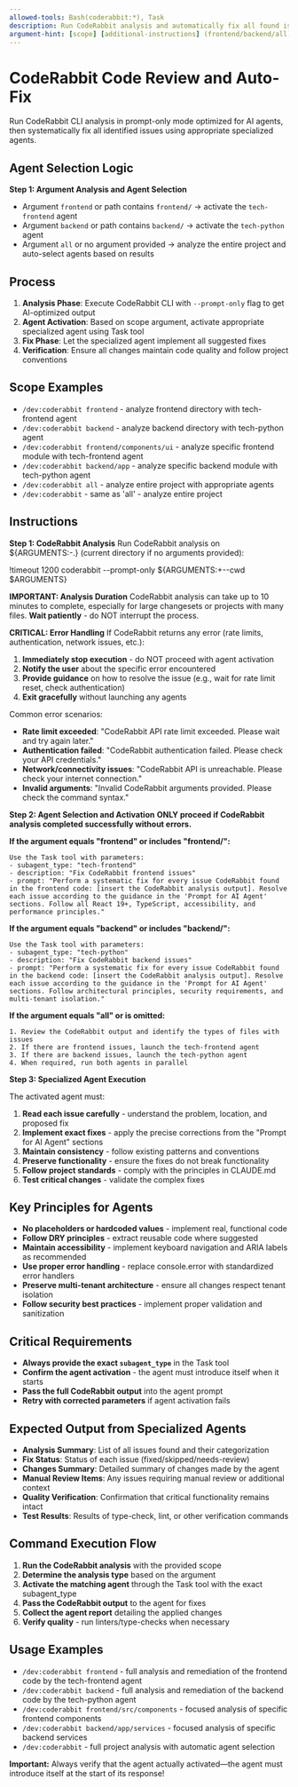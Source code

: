 ```yaml
---
allowed-tools: Bash(coderabbit:*), Task
description: Run CodeRabbit analysis and automatically fix all found issues with smart agent selection
argument-hint: [scope] [additional-instructions] (frontend/backend/all) (optional custom prompt)
---
```


# CodeRabbit Code Review and Auto-Fix

Run CodeRabbit CLI analysis in prompt-only mode optimized for AI agents, then systematically fix all identified issues using appropriate specialized agents.

## Agent Selection Logic

**Step 1: Argument Analysis and Agent Selection**

- Argument `frontend` or path contains `frontend/` → activate the `tech-frontend` agent
- Argument `backend` or path contains `backend/` → activate the `tech-python` agent
- Argument `all` or no argument provided → analyze the entire project and auto-select agents based on results

## Process

1. **Analysis Phase**: Execute CodeRabbit CLI with `--prompt-only` flag to get AI-optimized output
2. **Agent Activation**: Based on scope argument, activate appropriate specialized agent using Task tool
3. **Fix Phase**: Let the specialized agent implement all suggested fixes
4. **Verification**: Ensure all changes maintain code quality and follow project conventions

## Scope Examples

- `/dev:coderabbit frontend` - analyze frontend directory with tech-frontend agent
- `/dev:coderabbit backend` - analyze backend directory with tech-python agent
- `/dev:coderabbit frontend/components/ui` - analyze specific frontend module with tech-frontend agent
- `/dev:coderabbit backend/app` - analyze specific backend module with tech-python agent
- `/dev:coderabbit all` - analyze entire project with appropriate agents
- `/dev:coderabbit` - same as 'all' - analyze entire project

## Instructions

**Step 1: CodeRabbit Analysis**
Run CodeRabbit analysis on ${ARGUMENTS:-.} (current directory if no arguments provided):

!timeout 1200 coderabbit --prompt-only ${ARGUMENTS:+--cwd $ARGUMENTS}

**IMPORTANT: Analysis Duration**
CodeRabbit analysis can take up to 10 minutes to complete, especially for large changesets or projects with many files. **Wait patiently** - do NOT interrupt the process.

**CRITICAL: Error Handling**
If CodeRabbit returns any error (rate limits, authentication, network issues, etc.):

1. **Immediately stop execution** - do NOT proceed with agent activation
2. **Notify the user** about the specific error encountered
3. **Provide guidance** on how to resolve the issue (e.g., wait for rate limit reset, check authentication)
4. **Exit gracefully** without launching any agents

Common error scenarios:

- **Rate limit exceeded**: "CodeRabbit API rate limit exceeded. Please wait and try again later."
- **Authentication failed**: "CodeRabbit authentication failed. Please check your API credentials."
- **Network/connectivity issues**: "CodeRabbit API is unreachable. Please check your internet connection."
- **Invalid arguments**: "Invalid CodeRabbit arguments provided. Please check the command syntax."

**Step 2: Agent Selection and Activation**
**ONLY proceed if CodeRabbit analysis completed successfully without errors.**

**If the argument equals "frontend" or includes "frontend/":**

```
Use the Task tool with parameters:
- subagent_type: "tech-frontend"
- description: "Fix CodeRabbit frontend issues"
- prompt: "Perform a systematic fix for every issue CodeRabbit found in the frontend code: [insert the CodeRabbit analysis output]. Resolve each issue according to the guidance in the 'Prompt for AI Agent' sections. Follow all React 19+, TypeScript, accessibility, and performance principles."
```

**If the argument equals "backend" or includes "backend/":**

```
Use the Task tool with parameters:
- subagent_type: "tech-python"
- description: "Fix CodeRabbit backend issues"
- prompt: "Perform a systematic fix for every issue CodeRabbit found in the backend code: [insert the CodeRabbit analysis output]. Resolve each issue according to the guidance in the 'Prompt for AI Agent' sections. Follow architectural principles, security requirements, and multi-tenant isolation."
```

**If the argument equals "all" or is omitted:**

```
1. Review the CodeRabbit output and identify the types of files with issues
2. If there are frontend issues, launch the tech-frontend agent
3. If there are backend issues, launch the tech-python agent
4. When required, run both agents in parallel
```

**Step 3: Specialized Agent Execution**

The activated agent must:

1. **Read each issue carefully** - understand the problem, location, and proposed fix
2. **Implement exact fixes** - apply the precise corrections from the "Prompt for AI Agent" sections
3. **Maintain consistency** - follow existing patterns and conventions
4. **Preserve functionality** - ensure the fixes do not break functionality
5. **Follow project standards** - comply with the principles in CLAUDE.md
6. **Test critical changes** - validate the complex fixes

## Key Principles for Agents

- **No placeholders or hardcoded values** - implement real, functional code
- **Follow DRY principles** - extract reusable code where suggested
- **Maintain accessibility** - implement keyboard navigation and ARIA labels as recommended
- **Use proper error handling** - replace console.error with standardized error handlers
- **Preserve multi-tenant architecture** - ensure all changes respect tenant isolation
- **Follow security best practices** - implement proper validation and sanitization

## Critical Requirements

- **Always provide the exact `subagent_type`** in the Task tool
- **Confirm the agent activation** - the agent must introduce itself when it starts
- **Pass the full CodeRabbit output** into the agent prompt
- **Retry with corrected parameters** if agent activation fails

## Expected Output from Specialized Agents

- **Analysis Summary**: List of all issues found and their categorization
- **Fix Status**: Status of each issue (fixed/skipped/needs-review)
- **Changes Summary**: Detailed summary of changes made by the agent
- **Manual Review Items**: Any issues requiring manual review or additional context
- **Quality Verification**: Confirmation that critical functionality remains intact
- **Test Results**: Results of type-check, lint, or other verification commands

## Command Execution Flow

1. **Run the CodeRabbit analysis** with the provided scope
2. **Determine the analysis type** based on the argument
3. **Activate the matching agent** through the Task tool with the exact subagent_type
4. **Pass the CodeRabbit output** to the agent for fixes
5. **Collect the agent report** detailing the applied changes
6. **Verify quality** - run linters/type-checks when necessary

## Usage Examples

- `/dev:coderabbit frontend` - full analysis and remediation of the frontend code by the tech-frontend agent
- `/dev:coderabbit backend` - full analysis and remediation of the backend code by the tech-python agent
- `/dev:coderabbit frontend/src/components` - focused analysis of specific frontend components
- `/dev:coderabbit backend/app/services` - focused analysis of specific backend services
- `/dev:coderabbit` - full project analysis with automatic agent selection

**Important:** Always verify that the agent actually activated—the agent must introduce itself at the start of its response!
